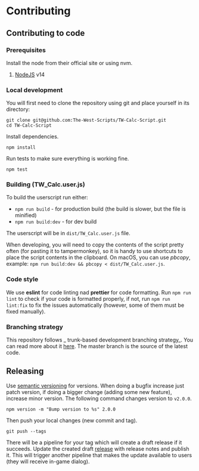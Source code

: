 # Contributing

## Contributing to code

### Prerequisites

Install the node from their official site or using nvm.

1. [NodeJS](https://nodejs.org/en/) v14

### Local development

You will first need to clone the repository using git and place yourself in its directory:

```shell
git clone git@github.com:The-West-Scripts/TW-Calc-Script.git
cd TW-Calc-Script
```

Install dependencies.

```shell
npm install
```

Run tests to make sure everything is working fine.

```shell
npm test
```

### Building (TW_Calc.user.js)

To build the userscript run either:

-   `npm run build` - for production build (the build is slower, but the file is minified)
-   `npm run build:dev` - for dev build

The userscript will be in `dist/TW_Calc.user.js` file.

When developing, you will need to copy the contents of the script pretty often (for pasting it to tampermonkey), so
it is handy to use shortcuts to place the script contents in the clipboard.
On macOS, you can use _pbcopy_, example: `npm run build:dev && pbcopy < dist/TW_Calc.user.js`.

### Code style

We use **eslint** for code linting nad **prettier** for code formatting.
Run `npm run lint` to check if your code is formatted properly, if not, run
`npm run lint:fix` to fix the issues automatically (however, some of them must be fixed manually).

### Branching strategy

This repository follows _ trunk-based development branching strategy_. You can read more about it [here](https://trunkbaseddevelopment.com/).
The master branch is the source of the latest code.

## Releasing

Use [semantic versioning](https://semver.org/) for versions. When doing a bugfix increase just patch version,
if doing a bigger change (adding some new feature), increase minor version.
The following command changes version to `v2.0.0`.

```shell
npm version -m "Bump version to %s" 2.0.0
```

Then push your local changes (new commit and tag).

```shell
git push --tags
```

There will be a pipeline for your tag which will create a draft release if it succeeds.
Update the created draft [release](https://github.com/timzatko/Sklearn-Nature-Inspired-Algorithms/releases) with release
notes and publish it. This will trigger another pipeline that makes the update available to users (they will receive
in-game dialog).
